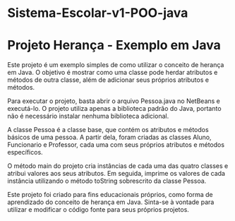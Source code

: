 # Sistema-Escolar-v1-POO-java

# Projeto Herança - Exemplo em Java

Este projeto é um exemplo simples de como utilizar o conceito de herança em Java. O objetivo é mostrar como uma classe pode herdar atributos e métodos de outra classe, além de adicionar seus próprios atributos e métodos.

Para executar o projeto, basta abrir o arquivo Pessoa.java no NetBeans e executá-lo. O projeto utiliza apenas a biblioteca padrão do Java, portanto não é necessário instalar nenhuma biblioteca adicional.

A classe Pessoa é a classe base, que contém os atributos e métodos básicos de uma pessoa. A partir dela, foram criadas as classes Aluno, Funcionario e Professor, cada uma com seus próprios atributos e métodos específicos.

O método main do projeto cria instâncias de cada uma das quatro classes e atribui valores aos seus atributos. Em seguida, imprime os valores de cada instância utilizando o método toString sobrescrito da classe Pessoa.

Este projeto foi criado para fins educacionais próprios, como forma de aprendizado do conceito de herança em Java. Sinta-se à vontade para utilizar e modificar o código fonte para seus próprios projetos.
